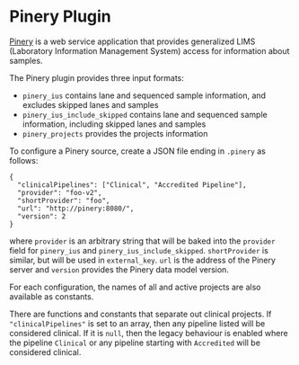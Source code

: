 # Pinery Plugin
[Pinery](http://github.com/oicr-gsi/pinery) is a web service application that
provides generalized LIMS (Laboratory Information Management System) access for information about samples.

The Pinery plugin provides three input formats:

- `pinery_ius` contains lane and sequenced sample information, and excludes 
   skipped lanes and samples
- `pinery_ius_include_skipped` contains lane and sequenced sample information, including 
   skipped lanes and samples
- `pinery_projects` provides the projects information

To configure a Pinery source, create a JSON file ending in `.pinery` as follows:

    {
      "clinicalPipelines": ["Clinical", "Accredited Pipeline"],
      "provider": "foo-v2",
      "shortProvider": "foo",
      "url": "http://pinery:8080/",
      "version": 2
    }

where `provider` is an arbitrary string that will be baked into the
`provider` field for `pinery_ius` and `pinery_ius_include_skipped`. `shortProvider` is 
similar, but will be used in `external_key`. `url` is the address of the Pinery
server and `version` provides the Pinery data model version.

For each configuration, the names of all and active projects are also available
as constants.

There are functions and constants that separate out clinical projects. If `"clinicalPipelines"` is
set to an array, then any pipeline listed will be considered clinical. If it is `null`, then the
legacy behaviour is enabled where the pipeline `Clinical` or any pipeline starting with `Accredited`
will be considered clinical.
